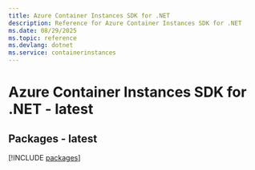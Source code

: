 ```yaml
---
title: Azure Container Instances SDK for .NET
description: Reference for Azure Container Instances SDK for .NET
ms.date: 08/29/2025
ms.topic: reference
ms.devlang: dotnet
ms.service: containerinstances
---
```

# Azure Container Instances SDK for .NET - latest
## Packages - latest
[!INCLUDE [packages](container-instances-index.md)]